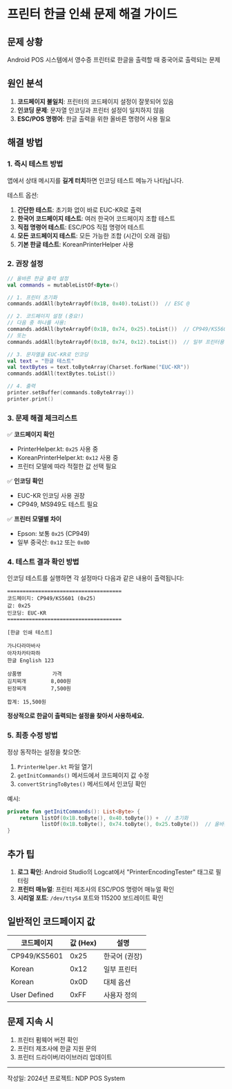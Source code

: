 # 프린터 한글 인쇄 문제 해결 가이드

## 문제 상황
Android POS 시스템에서 영수증 프린터로 한글을 출력할 때 중국어로 출력되는 문제

## 원인 분석
1. **코드페이지 불일치**: 프린터의 코드페이지 설정이 잘못되어 있음
2. **인코딩 문제**: 문자열 인코딩과 프린터 설정이 일치하지 않음
3. **ESC/POS 명령어**: 한글 출력을 위한 올바른 명령어 사용 필요

## 해결 방법

### 1. 즉시 테스트 방법
앱에서 상태 메시지를 **길게 터치**하면 인코딩 테스트 메뉴가 나타납니다.

테스트 옵션:
1. **간단한 테스트**: 초기화 없이 바로 EUC-KR로 출력
2. **한국어 코드페이지 테스트**: 여러 한국어 코드페이지 조합 테스트
3. **직접 명령어 테스트**: ESC/POS 직접 명령어 테스트
4. **모든 코드페이지 테스트**: 모든 가능한 조합 (시간이 오래 걸림)
5. **기본 한글 테스트**: KoreanPrinterHelper 사용

### 2. 권장 설정

```kotlin
// 올바른 한글 출력 설정
val commands = mutableListOf<Byte>()

// 1. 프린터 초기화
commands.addAll(byteArrayOf(0x1B, 0x40).toList())  // ESC @

// 2. 코드페이지 설정 (중요!)
// 다음 중 하나를 사용:
commands.addAll(byteArrayOf(0x1B, 0x74, 0x25).toList())  // CP949/KS5601
// 또는
commands.addAll(byteArrayOf(0x1B, 0x74, 0x12).toList())  // 일부 프린터용

// 3. 문자열을 EUC-KR로 인코딩
val text = "한글 테스트"
val textBytes = text.toByteArray(Charset.forName("EUC-KR"))
commands.addAll(textBytes.toList())

// 4. 출력
printer.setBuffer(commands.toByteArray())
printer.print()
```

### 3. 문제 해결 체크리스트

✅ **코드페이지 확인**
- PrinterHelper.kt: `0x25` 사용 중
- KoreanPrinterHelper.kt: `0x12` 사용 중
- 프린터 모델에 따라 적절한 값 선택 필요

✅ **인코딩 확인**
- EUC-KR 인코딩 사용 권장
- CP949, MS949도 테스트 필요

✅ **프린터 모델별 차이**
- Epson: 보통 `0x25` (CP949)
- 일부 중국산: `0x12` 또는 `0x0D`

### 4. 테스트 결과 확인 방법

인코딩 테스트를 실행하면 각 설정마다 다음과 같은 내용이 출력됩니다:

```
=====================================
코드페이지: CP949/KS5601 (0x25)
값: 0x25
인코딩: EUC-KR
=====================================

[한글 인쇄 테스트]

가나다라마바사
아자차카타파하
한글 English 123

상품명          가격
김치찌개        8,000원
된장찌개        7,500원

합계: 15,500원
```

**정상적으로 한글이 출력되는 설정을 찾아서 사용하세요.**

### 5. 최종 수정 방법

정상 동작하는 설정을 찾으면:

1. `PrinterHelper.kt` 파일 열기
2. `getInitCommands()` 메서드에서 코드페이지 값 수정
3. `convertStringToBytes()` 메서드에서 인코딩 확인

예시:
```kotlin
private fun getInitCommands(): List<Byte> {
    return listOf(0x1B.toByte(), 0x40.toByte()) +  // 초기화
           listOf(0x1B.toByte(), 0x74.toByte(), 0x25.toByte())  // 올바른 코드페이지
}
```

## 추가 팁

1. **로그 확인**: Android Studio의 Logcat에서 "PrinterEncodingTester" 태그로 필터링
2. **프린터 매뉴얼**: 프린터 제조사의 ESC/POS 명령어 매뉴얼 확인
3. **시리얼 포트**: `/dev/ttyS4` 포트와 115200 보드레이트 확인

## 일반적인 코드페이지 값

| 코드페이지 | 값 (Hex) | 설명 |
|-----------|----------|------|
| CP949/KS5601 | 0x25 | 한국어 (권장) |
| Korean | 0x12 | 일부 프린터 |
| Korean | 0x0D | 대체 옵션 |
| User Defined | 0xFF | 사용자 정의 |

## 문제 지속 시

1. 프린터 펌웨어 버전 확인
2. 프린터 제조사에 한글 지원 문의
3. 프린터 드라이버/라이브러리 업데이트

---

작성일: 2024년
프로젝트: NDP POS System
